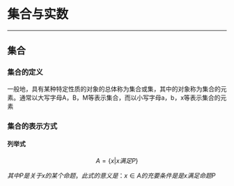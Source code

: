 # 集合与实数

---

## 集合

### 集合的定义

一般地，具有某种特定性质的对象的总体称为集合或集，其中的对象称为集合的元素。通常以大写字母A，B，M等表示集合，而以小写字母a，b，x等表示集合的元素

### 集合的表示方式

#### 列举式

$$A=\{x|x满足P\}$$

$其中P是关于x的某个命题，此式的意义是：x\in A的充要条件是是x满足命题P$

